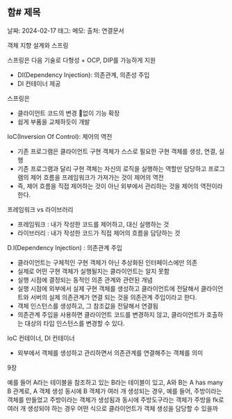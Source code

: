 함# 제목
---

날짜: 2024-02-17
태그:
메모:
출처:
연결문서



객체 지향 설계와 스프링

스프링은 다음 기술로 다형성 + OCP, DIP를 가능하게 지원
- DI(Dependency Injection): 의존관계, 의존성 주입
- DI 컨테이너 제공

스프링은
- 클라이언트 코드의 변경 없이 기능 확장
- 쉽게 부품을 교체하듯이 개발


IoC(Inversion Of Control): 제어의 역전
- 기존 프로그램은 클라이언트 구현 객체가 스스로 필요한 구현 객체를 생성, 연결, 실행
- 기존 프로그램과 달리 구현 객체는 자신의 로직을 실행하는 역할만 담당하고 프로그램의 제어 흐름을 프레임워크가 가져가는 것이 제어의 역전
- 즉, 제어 흐름을 직접 제어하는 것이 아닌 외부에서 관리하는 것을 제어의 역전이라 한다.


프레임워크 vs 라이브러리
- 프레임워크 : 내가 작성한 코드를 제어하고, 대신 실행하는 것
- 라이브러리 : 내가 작성한 코드가 직접 제어의 흐름을 담당하는 것


D.I(Dependency Injection) : 의존관계 주입
- 클라이언트는 구체적인 구현 객체가 아닌 추상화된 인터페이스에만 의존
- 실제로 어떤 구현 객체가 실행될지는 클라이언트는 알지 못함
- 실행 시점에 결정되는 동적인 의존 관계와 관련된 개념
- 실행 시점에 외부에서 실제 구현 객체를 생성하고 클라이언트에 전달해서 클라이언트와 서버의 실제 의존관계가 연결 되는 것을 의존관계 주입이라고 한다.
- 객체 인스턴스를 생성하고, 그 참조값을 전달해서 연결됨
- 의존관계 주입을 사용하면 클라이언트 코드를 변경하지 않고, 클라이언트가 호출하는 대상의 타입 인스턴스를 변경할 수 있다.


IoC 컨테이너, DI 컨테이너
- 외부에서 객체를 생성하고 관리하면서 의존관계를 연결해주는 객체를 의미



9장

예를 들어 A라는 테이블을 참조하고 있는 B라는 테이블이 있고,
A와 B는 A has many B 관계로,
A 객체 생성 동시에 B 객체가 여러 개 생성되는 경우,
예를 들어, 주방이라는 객체를 만들었고
주방이라는 객체가 생성됨과 동시에 주방도구라는 객체가 주방을 fk로
여러 개 생성되야 하는 경우 어떤 식으로 클라이언트가 객체 생성을 담당할 수 있을까



